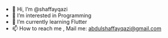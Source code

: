 - 👋 Hi, I’m @shaffayqazi
- 👀 I’m interested in Programming
- 🌱 I’m currently learning Flutter 
- 📫 How to reach me , Mail me: abdulshaffayqazi@gmail.com

<!---
shaffayqazi/shaffayqazi is a ✨ special ✨ repository because its `README.md` (this file) appears on your GitHub profile.
You can click the Preview link to take a look at your changes.
--->
